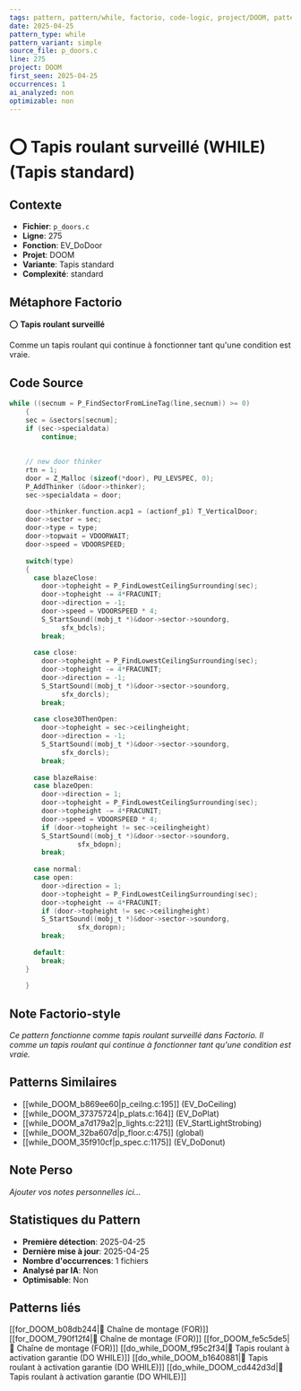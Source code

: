 ```yaml
---
tags: pattern, pattern/while, factorio, code-logic, project/DOOM, pattern/variant/simple
date: 2025-04-25
pattern_type: while
pattern_variant: simple
source_file: p_doors.c
line: 275
project: DOOM
first_seen: 2025-04-25
occurrences: 1
ai_analyzed: non
optimizable: non
---
```


# ⭕ Tapis roulant surveillé (WHILE) (Tapis standard)

## Contexte
- **Fichier**: `p_doors.c`
- **Ligne**: 275
- **Fonction**: EV_DoDoor
- **Projet**: DOOM
- **Variante**: Tapis standard
- **Complexité**: standard

## Métaphore Factorio
⭕ **Tapis roulant surveillé**

Comme un tapis roulant qui continue à fonctionner tant qu'une condition est vraie.

## Code Source
```c
while ((secnum = P_FindSectorFromLineTag(line,secnum)) >= 0)
    {
	sec = &sectors[secnum];
	if (sec->specialdata)
	    continue;
		
	
	// new door thinker
	rtn = 1;
	door = Z_Malloc (sizeof(*door), PU_LEVSPEC, 0);
	P_AddThinker (&door->thinker);
	sec->specialdata = door;

	door->thinker.function.acp1 = (actionf_p1) T_VerticalDoor;
	door->sector = sec;
	door->type = type;
	door->topwait = VDOORWAIT;
	door->speed = VDOORSPEED;
		
	switch(type)
	{
	  case blazeClose:
	    door->topheight = P_FindLowestCeilingSurrounding(sec);
	    door->topheight -= 4*FRACUNIT;
	    door->direction = -1;
	    door->speed = VDOORSPEED * 4;
	    S_StartSound((mobj_t *)&door->sector->soundorg,
			 sfx_bdcls);
	    break;
	    
	  case close:
	    door->topheight = P_FindLowestCeilingSurrounding(sec);
	    door->topheight -= 4*FRACUNIT;
	    door->direction = -1;
	    S_StartSound((mobj_t *)&door->sector->soundorg,
			 sfx_dorcls);
	    break;
	    
	  case close30ThenOpen:
	    door->topheight = sec->ceilingheight;
	    door->direction = -1;
	    S_StartSound((mobj_t *)&door->sector->soundorg,
			 sfx_dorcls);
	    break;
	    
	  case blazeRaise:
	  case blazeOpen:
	    door->direction = 1;
	    door->topheight = P_FindLowestCeilingSurrounding(sec);
	    door->topheight -= 4*FRACUNIT;
	    door->speed = VDOORSPEED * 4;
	    if (door->topheight != sec->ceilingheight)
		S_StartSound((mobj_t *)&door->sector->soundorg,
			     sfx_bdopn);
	    break;
	    
	  case normal:
	  case open:
	    door->direction = 1;
	    door->topheight = P_FindLowestCeilingSurrounding(sec);
	    door->topheight -= 4*FRACUNIT;
	    if (door->topheight != sec->ceilingheight)
		S_StartSound((mobj_t *)&door->sector->soundorg,
			     sfx_doropn);
	    break;
	    
	  default:
	    break;
	}
		
    }
```

## Note Factorio-style
*Ce pattern fonctionne comme tapis roulant surveillé dans Factorio. Il comme un tapis roulant qui continue à fonctionner tant qu'une condition est vraie.*

## Patterns Similaires
- [[while_DOOM_b869ee60|p_ceilng.c:195]] (EV_DoCeiling)
- [[while_DOOM_37375724|p_plats.c:164]] (EV_DoPlat)
- [[while_DOOM_a7d179a2|p_lights.c:221]] (EV_StartLightStrobing)
- [[while_DOOM_32ba607d|p_floor.c:475]] (global)
- [[while_DOOM_35f910cf|p_spec.c:1175]] (EV_DoDonut)

## Note Perso
*Ajouter vos notes personnelles ici...*

## Statistiques du Pattern
- **Première détection**: 2025-04-25
- **Dernière mise à jour**: 2025-04-25
- **Nombre d'occurrences**: 1 fichiers
- **Analysé par IA**: Non
- **Optimisable**: Non

## Patterns liés
[[for_DOOM_b08db244|🔄 Chaîne de montage (FOR)]]
[[for_DOOM_790f12f4|🔄 Chaîne de montage (FOR)]]
[[for_DOOM_fe5c5de5|🔄 Chaîne de montage (FOR)]]
[[do_while_DOOM_f95c2f34|🔄 Tapis roulant à activation garantie (DO WHILE)]]
[[do_while_DOOM_b1640881|🔄 Tapis roulant à activation garantie (DO WHILE)]]
[[do_while_DOOM_cd442d3d|🔄 Tapis roulant à activation garantie (DO WHILE)]]

